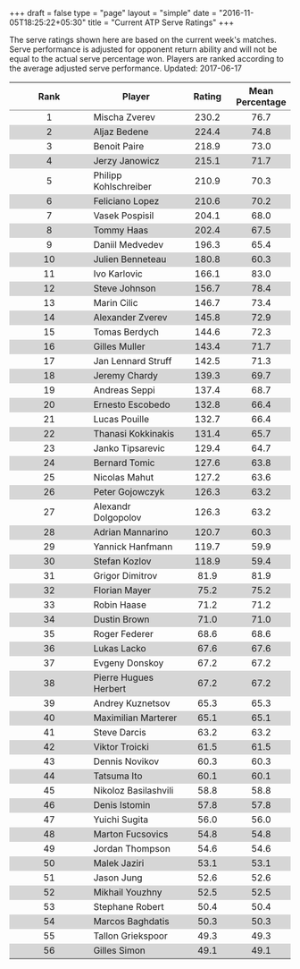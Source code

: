 +++
draft = false
type = "page" 
layout = "simple"
date = "2016-11-05T18:25:22+05:30"
title = "Current ATP Serve Ratings"
+++

The serve ratings shown here are based on the current week's matches. Serve performance is adjusted for opponent return ability and will not be equal to the actual serve percentage won. Players are ranked according to the average adjusted serve performance. Updated: 2017-06-17

<table class='gmisc_table' style='border-collapse: collapse; margin-top: 1em; margin-bottom: 1em;' >
<thead>
<tr>
<th style='border-bottom: 1px solid grey; border-top: 2px solid grey; text-align: center;'>Rank</th>
<th style='border-bottom: 1px solid grey; border-top: 2px solid grey; text-align: center;'>Player</th>
<th style='border-bottom: 1px solid grey; border-top: 2px solid grey; text-align: center;'>Rating</th>
<th style='border-bottom: 1px solid grey; border-top: 2px solid grey; text-align: center;'>Mean Percentage</th>
</tr>
</thead>
<tbody>
<tr>
<td style='width:40%; text-align: center;'>1</td>
<td style='width:40%; text-align: left;'>Mischa Zverev</td>
<td style='width:40%; text-align: center;'>230.2</td>
<td style='width:40%; text-align: center;'>76.7</td>
</tr>
<tr style='background-color: #d6d6d6;'>
<td style='width:40%; background-color: #d6d6d6; text-align: center;'>2</td>
<td style='width:40%; background-color: #d6d6d6; text-align: left;'>Aljaz Bedene</td>
<td style='width:40%; background-color: #d6d6d6; text-align: center;'>224.4</td>
<td style='width:40%; background-color: #d6d6d6; text-align: center;'>74.8</td>
</tr>
<tr>
<td style='width:40%; text-align: center;'>3</td>
<td style='width:40%; text-align: left;'>Benoit Paire</td>
<td style='width:40%; text-align: center;'>218.9</td>
<td style='width:40%; text-align: center;'>73.0</td>
</tr>
<tr style='background-color: #d6d6d6;'>
<td style='width:40%; background-color: #d6d6d6; text-align: center;'>4</td>
<td style='width:40%; background-color: #d6d6d6; text-align: left;'>Jerzy Janowicz</td>
<td style='width:40%; background-color: #d6d6d6; text-align: center;'>215.1</td>
<td style='width:40%; background-color: #d6d6d6; text-align: center;'>71.7</td>
</tr>
<tr>
<td style='width:40%; text-align: center;'>5</td>
<td style='width:40%; text-align: left;'>Philipp Kohlschreiber</td>
<td style='width:40%; text-align: center;'>210.9</td>
<td style='width:40%; text-align: center;'>70.3</td>
</tr>
<tr style='background-color: #d6d6d6;'>
<td style='width:40%; background-color: #d6d6d6; text-align: center;'>6</td>
<td style='width:40%; background-color: #d6d6d6; text-align: left;'>Feliciano Lopez</td>
<td style='width:40%; background-color: #d6d6d6; text-align: center;'>210.6</td>
<td style='width:40%; background-color: #d6d6d6; text-align: center;'>70.2</td>
</tr>
<tr>
<td style='width:40%; text-align: center;'>7</td>
<td style='width:40%; text-align: left;'>Vasek Pospisil</td>
<td style='width:40%; text-align: center;'>204.1</td>
<td style='width:40%; text-align: center;'>68.0</td>
</tr>
<tr style='background-color: #d6d6d6;'>
<td style='width:40%; background-color: #d6d6d6; text-align: center;'>8</td>
<td style='width:40%; background-color: #d6d6d6; text-align: left;'>Tommy Haas</td>
<td style='width:40%; background-color: #d6d6d6; text-align: center;'>202.4</td>
<td style='width:40%; background-color: #d6d6d6; text-align: center;'>67.5</td>
</tr>
<tr>
<td style='width:40%; text-align: center;'>9</td>
<td style='width:40%; text-align: left;'>Daniil Medvedev</td>
<td style='width:40%; text-align: center;'>196.3</td>
<td style='width:40%; text-align: center;'>65.4</td>
</tr>
<tr style='background-color: #d6d6d6;'>
<td style='width:40%; background-color: #d6d6d6; text-align: center;'>10</td>
<td style='width:40%; background-color: #d6d6d6; text-align: left;'>Julien Benneteau</td>
<td style='width:40%; background-color: #d6d6d6; text-align: center;'>180.8</td>
<td style='width:40%; background-color: #d6d6d6; text-align: center;'>60.3</td>
</tr>
<tr>
<td style='width:40%; text-align: center;'>11</td>
<td style='width:40%; text-align: left;'>Ivo Karlovic</td>
<td style='width:40%; text-align: center;'>166.1</td>
<td style='width:40%; text-align: center;'>83.0</td>
</tr>
<tr style='background-color: #d6d6d6;'>
<td style='width:40%; background-color: #d6d6d6; text-align: center;'>12</td>
<td style='width:40%; background-color: #d6d6d6; text-align: left;'>Steve Johnson</td>
<td style='width:40%; background-color: #d6d6d6; text-align: center;'>156.7</td>
<td style='width:40%; background-color: #d6d6d6; text-align: center;'>78.4</td>
</tr>
<tr>
<td style='width:40%; text-align: center;'>13</td>
<td style='width:40%; text-align: left;'>Marin Cilic</td>
<td style='width:40%; text-align: center;'>146.7</td>
<td style='width:40%; text-align: center;'>73.4</td>
</tr>
<tr style='background-color: #d6d6d6;'>
<td style='width:40%; background-color: #d6d6d6; text-align: center;'>14</td>
<td style='width:40%; background-color: #d6d6d6; text-align: left;'>Alexander Zverev</td>
<td style='width:40%; background-color: #d6d6d6; text-align: center;'>145.8</td>
<td style='width:40%; background-color: #d6d6d6; text-align: center;'>72.9</td>
</tr>
<tr>
<td style='width:40%; text-align: center;'>15</td>
<td style='width:40%; text-align: left;'>Tomas Berdych</td>
<td style='width:40%; text-align: center;'>144.6</td>
<td style='width:40%; text-align: center;'>72.3</td>
</tr>
<tr style='background-color: #d6d6d6;'>
<td style='width:40%; background-color: #d6d6d6; text-align: center;'>16</td>
<td style='width:40%; background-color: #d6d6d6; text-align: left;'>Gilles Muller</td>
<td style='width:40%; background-color: #d6d6d6; text-align: center;'>143.4</td>
<td style='width:40%; background-color: #d6d6d6; text-align: center;'>71.7</td>
</tr>
<tr>
<td style='width:40%; text-align: center;'>17</td>
<td style='width:40%; text-align: left;'>Jan Lennard Struff</td>
<td style='width:40%; text-align: center;'>142.5</td>
<td style='width:40%; text-align: center;'>71.3</td>
</tr>
<tr style='background-color: #d6d6d6;'>
<td style='width:40%; background-color: #d6d6d6; text-align: center;'>18</td>
<td style='width:40%; background-color: #d6d6d6; text-align: left;'>Jeremy Chardy</td>
<td style='width:40%; background-color: #d6d6d6; text-align: center;'>139.3</td>
<td style='width:40%; background-color: #d6d6d6; text-align: center;'>69.7</td>
</tr>
<tr>
<td style='width:40%; text-align: center;'>19</td>
<td style='width:40%; text-align: left;'>Andreas Seppi</td>
<td style='width:40%; text-align: center;'>137.4</td>
<td style='width:40%; text-align: center;'>68.7</td>
</tr>
<tr style='background-color: #d6d6d6;'>
<td style='width:40%; background-color: #d6d6d6; text-align: center;'>20</td>
<td style='width:40%; background-color: #d6d6d6; text-align: left;'>Ernesto Escobedo</td>
<td style='width:40%; background-color: #d6d6d6; text-align: center;'>132.8</td>
<td style='width:40%; background-color: #d6d6d6; text-align: center;'>66.4</td>
</tr>
<tr>
<td style='width:40%; text-align: center;'>21</td>
<td style='width:40%; text-align: left;'>Lucas Pouille</td>
<td style='width:40%; text-align: center;'>132.7</td>
<td style='width:40%; text-align: center;'>66.4</td>
</tr>
<tr style='background-color: #d6d6d6;'>
<td style='width:40%; background-color: #d6d6d6; text-align: center;'>22</td>
<td style='width:40%; background-color: #d6d6d6; text-align: left;'>Thanasi Kokkinakis</td>
<td style='width:40%; background-color: #d6d6d6; text-align: center;'>131.4</td>
<td style='width:40%; background-color: #d6d6d6; text-align: center;'>65.7</td>
</tr>
<tr>
<td style='width:40%; text-align: center;'>23</td>
<td style='width:40%; text-align: left;'>Janko Tipsarevic</td>
<td style='width:40%; text-align: center;'>129.4</td>
<td style='width:40%; text-align: center;'>64.7</td>
</tr>
<tr style='background-color: #d6d6d6;'>
<td style='width:40%; background-color: #d6d6d6; text-align: center;'>24</td>
<td style='width:40%; background-color: #d6d6d6; text-align: left;'>Bernard Tomic</td>
<td style='width:40%; background-color: #d6d6d6; text-align: center;'>127.6</td>
<td style='width:40%; background-color: #d6d6d6; text-align: center;'>63.8</td>
</tr>
<tr>
<td style='width:40%; text-align: center;'>25</td>
<td style='width:40%; text-align: left;'>Nicolas Mahut</td>
<td style='width:40%; text-align: center;'>127.2</td>
<td style='width:40%; text-align: center;'>63.6</td>
</tr>
<tr style='background-color: #d6d6d6;'>
<td style='width:40%; background-color: #d6d6d6; text-align: center;'>26</td>
<td style='width:40%; background-color: #d6d6d6; text-align: left;'>Peter Gojowczyk</td>
<td style='width:40%; background-color: #d6d6d6; text-align: center;'>126.3</td>
<td style='width:40%; background-color: #d6d6d6; text-align: center;'>63.2</td>
</tr>
<tr>
<td style='width:40%; text-align: center;'>27</td>
<td style='width:40%; text-align: left;'>Alexandr Dolgopolov</td>
<td style='width:40%; text-align: center;'>126.3</td>
<td style='width:40%; text-align: center;'>63.2</td>
</tr>
<tr style='background-color: #d6d6d6;'>
<td style='width:40%; background-color: #d6d6d6; text-align: center;'>28</td>
<td style='width:40%; background-color: #d6d6d6; text-align: left;'>Adrian Mannarino</td>
<td style='width:40%; background-color: #d6d6d6; text-align: center;'>120.7</td>
<td style='width:40%; background-color: #d6d6d6; text-align: center;'>60.3</td>
</tr>
<tr>
<td style='width:40%; text-align: center;'>29</td>
<td style='width:40%; text-align: left;'>Yannick Hanfmann</td>
<td style='width:40%; text-align: center;'>119.7</td>
<td style='width:40%; text-align: center;'>59.9</td>
</tr>
<tr style='background-color: #d6d6d6;'>
<td style='width:40%; background-color: #d6d6d6; text-align: center;'>30</td>
<td style='width:40%; background-color: #d6d6d6; text-align: left;'>Stefan Kozlov</td>
<td style='width:40%; background-color: #d6d6d6; text-align: center;'>118.9</td>
<td style='width:40%; background-color: #d6d6d6; text-align: center;'>59.4</td>
</tr>
<tr>
<td style='width:40%; text-align: center;'>31</td>
<td style='width:40%; text-align: left;'>Grigor Dimitrov</td>
<td style='width:40%; text-align: center;'>81.9</td>
<td style='width:40%; text-align: center;'>81.9</td>
</tr>
<tr style='background-color: #d6d6d6;'>
<td style='width:40%; background-color: #d6d6d6; text-align: center;'>32</td>
<td style='width:40%; background-color: #d6d6d6; text-align: left;'>Florian Mayer</td>
<td style='width:40%; background-color: #d6d6d6; text-align: center;'>75.2</td>
<td style='width:40%; background-color: #d6d6d6; text-align: center;'>75.2</td>
</tr>
<tr>
<td style='width:40%; text-align: center;'>33</td>
<td style='width:40%; text-align: left;'>Robin Haase</td>
<td style='width:40%; text-align: center;'>71.2</td>
<td style='width:40%; text-align: center;'>71.2</td>
</tr>
<tr style='background-color: #d6d6d6;'>
<td style='width:40%; background-color: #d6d6d6; text-align: center;'>34</td>
<td style='width:40%; background-color: #d6d6d6; text-align: left;'>Dustin Brown</td>
<td style='width:40%; background-color: #d6d6d6; text-align: center;'>71.0</td>
<td style='width:40%; background-color: #d6d6d6; text-align: center;'>71.0</td>
</tr>
<tr>
<td style='width:40%; text-align: center;'>35</td>
<td style='width:40%; text-align: left;'>Roger Federer</td>
<td style='width:40%; text-align: center;'>68.6</td>
<td style='width:40%; text-align: center;'>68.6</td>
</tr>
<tr style='background-color: #d6d6d6;'>
<td style='width:40%; background-color: #d6d6d6; text-align: center;'>36</td>
<td style='width:40%; background-color: #d6d6d6; text-align: left;'>Lukas Lacko</td>
<td style='width:40%; background-color: #d6d6d6; text-align: center;'>67.6</td>
<td style='width:40%; background-color: #d6d6d6; text-align: center;'>67.6</td>
</tr>
<tr>
<td style='width:40%; text-align: center;'>37</td>
<td style='width:40%; text-align: left;'>Evgeny Donskoy</td>
<td style='width:40%; text-align: center;'>67.2</td>
<td style='width:40%; text-align: center;'>67.2</td>
</tr>
<tr style='background-color: #d6d6d6;'>
<td style='width:40%; background-color: #d6d6d6; text-align: center;'>38</td>
<td style='width:40%; background-color: #d6d6d6; text-align: left;'>Pierre Hugues Herbert</td>
<td style='width:40%; background-color: #d6d6d6; text-align: center;'>67.2</td>
<td style='width:40%; background-color: #d6d6d6; text-align: center;'>67.2</td>
</tr>
<tr>
<td style='width:40%; text-align: center;'>39</td>
<td style='width:40%; text-align: left;'>Andrey Kuznetsov</td>
<td style='width:40%; text-align: center;'>65.3</td>
<td style='width:40%; text-align: center;'>65.3</td>
</tr>
<tr style='background-color: #d6d6d6;'>
<td style='width:40%; background-color: #d6d6d6; text-align: center;'>40</td>
<td style='width:40%; background-color: #d6d6d6; text-align: left;'>Maximilian Marterer</td>
<td style='width:40%; background-color: #d6d6d6; text-align: center;'>65.1</td>
<td style='width:40%; background-color: #d6d6d6; text-align: center;'>65.1</td>
</tr>
<tr>
<td style='width:40%; text-align: center;'>41</td>
<td style='width:40%; text-align: left;'>Steve Darcis</td>
<td style='width:40%; text-align: center;'>63.2</td>
<td style='width:40%; text-align: center;'>63.2</td>
</tr>
<tr style='background-color: #d6d6d6;'>
<td style='width:40%; background-color: #d6d6d6; text-align: center;'>42</td>
<td style='width:40%; background-color: #d6d6d6; text-align: left;'>Viktor Troicki</td>
<td style='width:40%; background-color: #d6d6d6; text-align: center;'>61.5</td>
<td style='width:40%; background-color: #d6d6d6; text-align: center;'>61.5</td>
</tr>
<tr>
<td style='width:40%; text-align: center;'>43</td>
<td style='width:40%; text-align: left;'>Dennis Novikov</td>
<td style='width:40%; text-align: center;'>60.3</td>
<td style='width:40%; text-align: center;'>60.3</td>
</tr>
<tr style='background-color: #d6d6d6;'>
<td style='width:40%; background-color: #d6d6d6; text-align: center;'>44</td>
<td style='width:40%; background-color: #d6d6d6; text-align: left;'>Tatsuma Ito</td>
<td style='width:40%; background-color: #d6d6d6; text-align: center;'>60.1</td>
<td style='width:40%; background-color: #d6d6d6; text-align: center;'>60.1</td>
</tr>
<tr>
<td style='width:40%; text-align: center;'>45</td>
<td style='width:40%; text-align: left;'>Nikoloz Basilashvili</td>
<td style='width:40%; text-align: center;'>58.8</td>
<td style='width:40%; text-align: center;'>58.8</td>
</tr>
<tr style='background-color: #d6d6d6;'>
<td style='width:40%; background-color: #d6d6d6; text-align: center;'>46</td>
<td style='width:40%; background-color: #d6d6d6; text-align: left;'>Denis Istomin</td>
<td style='width:40%; background-color: #d6d6d6; text-align: center;'>57.8</td>
<td style='width:40%; background-color: #d6d6d6; text-align: center;'>57.8</td>
</tr>
<tr>
<td style='width:40%; text-align: center;'>47</td>
<td style='width:40%; text-align: left;'>Yuichi Sugita</td>
<td style='width:40%; text-align: center;'>56.0</td>
<td style='width:40%; text-align: center;'>56.0</td>
</tr>
<tr style='background-color: #d6d6d6;'>
<td style='width:40%; background-color: #d6d6d6; text-align: center;'>48</td>
<td style='width:40%; background-color: #d6d6d6; text-align: left;'>Marton Fucsovics</td>
<td style='width:40%; background-color: #d6d6d6; text-align: center;'>54.8</td>
<td style='width:40%; background-color: #d6d6d6; text-align: center;'>54.8</td>
</tr>
<tr>
<td style='width:40%; text-align: center;'>49</td>
<td style='width:40%; text-align: left;'>Jordan Thompson</td>
<td style='width:40%; text-align: center;'>54.6</td>
<td style='width:40%; text-align: center;'>54.6</td>
</tr>
<tr style='background-color: #d6d6d6;'>
<td style='width:40%; background-color: #d6d6d6; text-align: center;'>50</td>
<td style='width:40%; background-color: #d6d6d6; text-align: left;'>Malek Jaziri</td>
<td style='width:40%; background-color: #d6d6d6; text-align: center;'>53.1</td>
<td style='width:40%; background-color: #d6d6d6; text-align: center;'>53.1</td>
</tr>
<tr>
<td style='width:40%; text-align: center;'>51</td>
<td style='width:40%; text-align: left;'>Jason Jung</td>
<td style='width:40%; text-align: center;'>52.6</td>
<td style='width:40%; text-align: center;'>52.6</td>
</tr>
<tr style='background-color: #d6d6d6;'>
<td style='width:40%; background-color: #d6d6d6; text-align: center;'>52</td>
<td style='width:40%; background-color: #d6d6d6; text-align: left;'>Mikhail Youzhny</td>
<td style='width:40%; background-color: #d6d6d6; text-align: center;'>52.5</td>
<td style='width:40%; background-color: #d6d6d6; text-align: center;'>52.5</td>
</tr>
<tr>
<td style='width:40%; text-align: center;'>53</td>
<td style='width:40%; text-align: left;'>Stephane Robert</td>
<td style='width:40%; text-align: center;'>50.4</td>
<td style='width:40%; text-align: center;'>50.4</td>
</tr>
<tr style='background-color: #d6d6d6;'>
<td style='width:40%; background-color: #d6d6d6; text-align: center;'>54</td>
<td style='width:40%; background-color: #d6d6d6; text-align: left;'>Marcos Baghdatis</td>
<td style='width:40%; background-color: #d6d6d6; text-align: center;'>50.3</td>
<td style='width:40%; background-color: #d6d6d6; text-align: center;'>50.3</td>
</tr>
<tr>
<td style='width:40%; text-align: center;'>55</td>
<td style='width:40%; text-align: left;'>Tallon Griekspoor</td>
<td style='width:40%; text-align: center;'>49.3</td>
<td style='width:40%; text-align: center;'>49.3</td>
</tr>
<tr style='background-color: #d6d6d6;'>
<td style='width:40%; background-color: #d6d6d6; border-bottom: 2px solid grey; text-align: center;'>56</td>
<td style='width:40%; background-color: #d6d6d6; border-bottom: 2px solid grey; text-align: left;'>Gilles Simon</td>
<td style='width:40%; background-color: #d6d6d6; border-bottom: 2px solid grey; text-align: center;'>49.1</td>
<td style='width:40%; background-color: #d6d6d6; border-bottom: 2px solid grey; text-align: center;'>49.1</td>
</tr>
</tbody>
</table>
